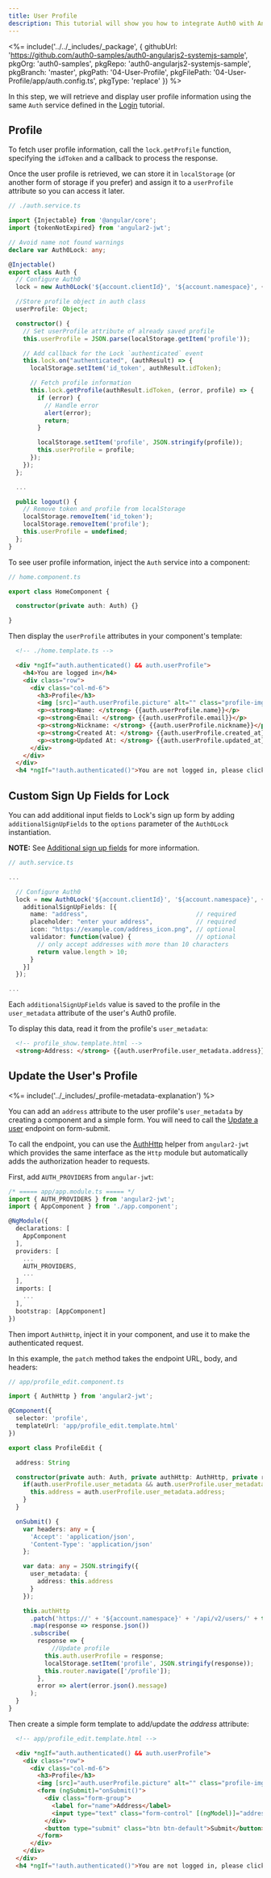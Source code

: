 ```yaml
---
title: User Profile
description: This tutorial will show you how to integrate Auth0 with Angular2 to authenticate and fetch/show profile information.
---
```


<%= include('../../_includes/_package', {
  githubUrl: 'https://github.com/auth0-samples/auth0-angularjs2-systemjs-sample',
  pkgOrg: 'auth0-samples',
  pkgRepo: 'auth0-angularjs2-systemjs-sample',
  pkgBranch: 'master',
  pkgPath: '04-User-Profile',
  pkgFilePath: '04-User-Profile/app/auth.config.ts',
  pkgType: 'replace'
}) %>

In this step, we will retrieve and display user profile information using the same `Auth` service defined in the [Login](/quickstart/spa/angular2/01-login) tutorial.

## Profile

To fetch user profile information, call the `lock.getProfile` function, specifying the `idToken` and a callback to process the response.

Once the user profile is retrieved, we can store it in `localStorage` (or another form of storage if you prefer) and assign it to a `userProfile` attribute so you can access it later.

```typescript
// ./auth.service.ts

import {Injectable} from '@angular/core';
import {tokenNotExpired} from 'angular2-jwt';

// Avoid name not found warnings
declare var Auth0Lock: any;

@Injectable()
export class Auth {
  // Configure Auth0
  lock = new Auth0Lock('${account.clientId}', '${account.namespace}', {});

  //Store profile object in auth class
  userProfile: Object;

  constructor() {
    // Set userProfile attribute of already saved profile
    this.userProfile = JSON.parse(localStorage.getItem('profile'));

    // Add callback for the Lock `authenticated` event
    this.lock.on("authenticated", (authResult) => {
      localStorage.setItem('id_token', authResult.idToken);

      // Fetch profile information
      this.lock.getProfile(authResult.idToken, (error, profile) => {
        if (error) {
          // Handle error
          alert(error);
          return;
        }

        localStorage.setItem('profile', JSON.stringify(profile));
        this.userProfile = profile;
      });
    });
  };

  ...

  public logout() {
    // Remove token and profile from localStorage
    localStorage.removeItem('id_token');
    localStorage.removeItem('profile');
    this.userProfile = undefined;
  };
}
```

To see user profile information, inject the `Auth` service into a component:

```typescript
// home.component.ts

export class HomeComponent {

  constructor(private auth: Auth) {}

}
```

Then display the `userProfile` attributes in your component's template:

```html
  <!-- ./home.template.ts -->

  <div *ngIf="auth.authenticated() && auth.userProfile">
    <h4>You are logged in</h4>
    <div class="row">
      <div class="col-md-6">
        <h3>Profile</h3>
        <img [src]="auth.userProfile.picture" alt="" class="profile-img">
        <p><strong>Name: </strong> {{auth.userProfile.name}}</p>
        <p><strong>Email: </strong> {{auth.userProfile.email}}</p>
        <p><strong>Nickname: </strong> {{auth.userProfile.nickname}}</p>
        <p><strong>Created At: </strong> {{auth.userProfile.created_at}}</p>
        <p><strong>Updated At: </strong> {{auth.userProfile.updated_at}}</p>
      </div>
    </div>
  </div>
  <h4 *ngIf="!auth.authenticated()">You are not logged in, please click 'Log in' button to login</h4>
```

## Custom Sign Up Fields for Lock

You can add additional input fields to Lock's sign up form by adding `additionalSignUpFields` to the `options` parameter of the `Auth0Lock` instantiation. 

**NOTE:** See [Additional sign up fields](https://github.com/auth0/lock#additional-sign-up-fields) for more information.

```typescript
// auth.service.ts

...

  // Configure Auth0
  lock = new Auth0Lock('${account.clientId}', '${account.namespace}', {
    additionalSignUpFields: [{
      name: "address",                              // required
      placeholder: "enter your address",            // required
      icon: "https://example.com/address_icon.png", // optional
      validator: function(value) {                  // optional
        // only accept addresses with more than 10 characters
        return value.length > 10;
      }
    }]
  });

...
```

Each `additionalSignUpFields` value is saved to the profile in the `user_metadata` attribute of the user's Auth0 profile.

To display this data, read it from the profile's `user_metadata`:

```html
  <!-- profile_show.template.html -->
  <strong>Address: </strong> {{auth.userProfile.user_metadata.address}}
```

## Update the User's Profile

<%= include('../_includes/_profile-metadata-explanation') %>

You can add an `address` attribute to the user profile's `user_metadata` by creating a component and a simple form. You will need to call the [Update a user](/api/management/v2#!/Users/patch_users_by_id) endpoint on form-submit. 

To call the endpoint, you can use the [AuthHttp](https://github.com/auth0/angular2-jwt#sending-authenticated-requests) helper from `angular2-jwt` which provides the same interface as the `Http` module but automatically adds the authorization header to requests.

First, add `AUTH_PROVIDERS` from `angular-jwt`:

```typescript
/* ===== app/app.module.ts ===== */
import { AUTH_PROVIDERS } from 'angular2-jwt';
import { AppComponent } from './app.component';

@NgModule({
  declarations: [
    AppComponent
  ],
  providers: [
    ...
    AUTH_PROVIDERS,
    ...
  ],
  imports: [
    ...
  ],
  bootstrap: [AppComponent]
})
```

Then import `AuthHttp`, inject it in your component, and use it to make the authenticated request. 

In this example, the `patch` method takes the endpoint URL, body, and headers:

```typescript
// app/profile_edit.component.ts

import { AuthHttp } from 'angular2-jwt';

@Component({
  selector: 'profile',
  templateUrl: 'app/profile_edit.template.html'
})

export class ProfileEdit {

  address: String

  constructor(private auth: Auth, private authHttp: AuthHttp, private router: Router) {
    if(auth.userProfile.user_metadata && auth.userProfile.user_metadata.address){
      this.address = auth.userProfile.user_metadata.address;
    }
  }

  onSubmit() {
    var headers: any = {
      'Accept': 'application/json',
      'Content-Type': 'application/json'
    };

    var data: any = JSON.stringify({
      user_metadata: {
        address: this.address
      }
    });

    this.authHttp
      .patch('https://' + '${account.namespace}' + '/api/v2/users/' + this.auth.userProfile.user_id, data, {headers: headers})
      .map(response => response.json())
      .subscribe(
        response => {
        	//Update profile
          this.auth.userProfile = response;
          localStorage.setItem('profile', JSON.stringify(response));
          this.router.navigate(['/profile']);
        },
        error => alert(error.json().message)
      );
  }
}
```

Then create a simple form template to add/update the *address* attribute:

```html
  <!-- app/profile_edit.template.html -->

  <div *ngIf="auth.authenticated() && auth.userProfile">
    <div class="row">
      <div class="col-md-6">
        <h3>Profile</h3>
        <img [src]="auth.userProfile.picture" alt="" class="profile-img">
        <form (ngSubmit)="onSubmit()">
          <div class="form-group">
            <label for="name">Address</label>
            <input type="text" class="form-control" [(ngModel)]="address" name="address" placeholder="Enter address">
          </div>
          <button type="submit" class="btn btn-default">Submit</button>
        </form>
      </div>
    </div>
  </div>
  <h4 *ngIf="!auth.authenticated()">You are not logged in, please click 'Log in' button to login</h4>
```

